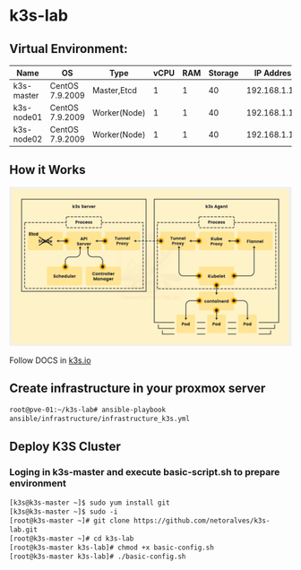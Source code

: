 # k3s-lab

## Virtual Environment:

|  Name                  |  OS                                  |       Type       |  vCPU  |  RAM  |  Storage  |  IP Address  |
|------------------------|--------------------------------------|------------------|--------|-------|-----------|--------------|
|     k3s-master     |  CentOS 7.9.2009  			|  Master,Etcd     |    1   |   1  |    40    |192.168.1.100 |
|     k3s-node01     |  CentOS 7.9.2009  			|  Worker(Node)    |    1   |   1  |    40    |192.168.1.101 |
|  k3s-node02        |  CentOS 7.9.2009  			|  Worker(Node)    |    1   |   1  |    40    |192.168.1.102 |

## How it Works
![](images/topology_k3s.png?raw=true)

Follow DOCS in [k3s.io](https://rancher.com/docs/k3s/latest/en/)

## Create infrastructure in your proxmox server
	root@pve-01:~/k3s-lab# ansible-playbook ansible/infrastructure/infrastructure_k3s.yml

## Deploy K3S Cluster


### Loging in k3s-master and execute basic-script.sh to prepare environment
	[k3s@k3s-master ~]$ sudo yum install git
	[k3s@k3s-master ~]$ sudo -i
	[root@k3s-master ~]# git clone https://github.com/netoralves/k3s-lab.git
	[root@k3s-master ~]# cd k3s-lab
	[root@k3s-master k3s-lab]# chmod +x basic-config.sh
	[root@k3s-master k3s-lab]# ./basic-config.sh

### 
	
